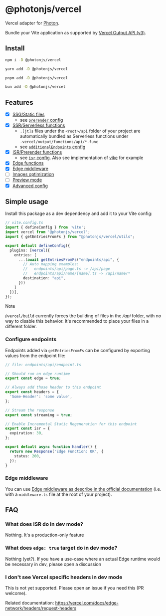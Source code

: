 # @photonjs/vercel
Vercel adapter for [Photon](https://photonjs.dev/).

Bundle your Vite application as supported by [Vercel Output API (v3)](https://vercel.com/docs/build-output-api/v3).

## Install

```bash
npm i -D @photonjs/vercel
```

```bash
yarn add -D @photonjs/vercel
```

```bash
pnpm add -D @photonjs/vercel
```

```bash
bun add -D @photonjs/vercel
```

## Features

- [x] [SSG/Static files](https://vercel.com/docs/build-output-api/v3/primitives#static-files)
    - see [`prerender` config](/packages/vercel/src/types.ts#L37)
- [x] [SSR/Serverless functions](https://vercel.com/docs/build-output-api/v3/primitives#serverless-functions)
    - `.[jt]s` files under the `<root>/api` folder of your project are automatically bundled as Serverless functions under `.vercel/output/functions/api/*.func`
    - see [`additionalEndpoints` config](/packages/vercel/src/types.ts#L62)
- [x] [ISR/Prerender functions](https://vercel.com/docs/build-output-api/v3/primitives#prerender-functions)
    - see [`isr` config](/packages/vercel/src/types.ts#L89). Also see implementation of [vike](/packages/vike-integration/vike.ts) for example
- [x] [Edge functions](https://vercel.com/docs/build-output-api/v3/primitives#edge-functions)
- [x] [Edge middleware](https://vercel.com/docs/functions/edge-middleware/middleware-api)
- [ ] [Images optimization](https://vercel.com/docs/build-output-api/v3/configuration#images)
- [ ] [Preview mode](https://vercel.com/docs/build-output-api/v3/features#preview-mode)
- [x] [Advanced config](/packages/vercel/src/types.ts#L19)

## Simple usage

Install this package as a dev dependency and add it to your Vite config:

```ts
// vite.config.ts
import { defineConfig } from 'vite';
import vercel from '@photonjs/vercel';
import { getEntriesFromFs } from "@photonjs/vercel/utils";

export default defineConfig({
  plugins: [vercel({
    entries: [
      ...(await getEntriesFromFs("endpoints/api", {
        // Auto mapping examples:
        //   endpoints/api/page.ts -> /api/page
        //   endpoints/api/name/[name].ts -> /api/name/*
        destination: "api",
      }))
    ]
  })],
});
```

> [!NOTE]
> `@vercel/build` currently forces the building of files in the _/api_ folder, with no way to disable this behavior.
> It's recommended to place your files in a different folder.

### Configure endpoints

Endpoints added via `getEntriesFromFs` can be configured by exporting values from the endpoint file:

```ts
// file: endpoints/api/endpoint.ts

// Should run on edge runtime
export const edge = true;

// Always add those header to this endpoint
export const headers = {
  'Some-Header': 'some value',
};

// Stream the response
export const streaming = true;

// Enable Incremental Static Regeneration for this endpoint
export const isr = {
  expiration: 30,
};

export default async function handler() {
  return new Response('Edge Function: OK', {
    status: 200,
  });
}
```

### Edge middleware

You can use [Edge middleware as describe in the official documentation](https://vercel.com/docs/functions/edge-middleware/middleware-api) (i.e. with a `middleware.ts` file at the root of your project).

## FAQ

### What does ISR do in dev mode?
Nothing. It's a production-only feature

### What does `edge: true` target do in dev mode?
Nothing (yet?). If you have a use-case where an actual Edge runtime would be necessary in dev, please open a discussion

### I don't see Vercel specific headers in dev mode
This is not yet supported. Please open an issue if you need this (PR welcome).

Related documentation: https://vercel.com/docs/edge-network/headers/request-headers
